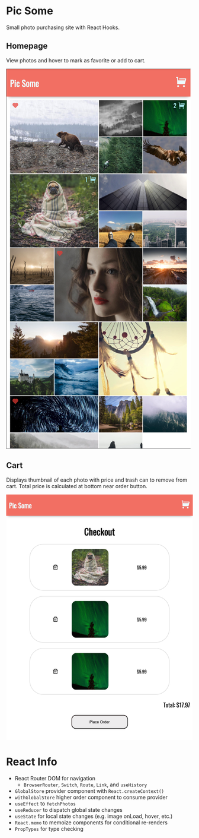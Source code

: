 # **Pic Some**

Small photo purchasing site with React Hooks.

## Homepage

View photos and hover to mark as favorite or add to cart.

![Homepage](homepage.png)

## Cart

Displays thumbnail of each photo with price and trash can to remove from cart. Total price is calculated at bottom near order button.

![Cart](cart.png)

# **React Info**

- React Router DOM for navigation
  - `BrowserRouter`, `Switch`, `Route`, `Link`, and `useHistory`
- `GlobalStore` provider component with `React.createContext()`
- `withGlobalStore` higher order component to consume provider
- `useEffect` to `fetchPhotos`
- `useReducer` to dispatch global state changes
- `useState` for local state changes (e.g. image onLoad, hover, etc.)
- `React.memo` to memoize components for conditional re-renders
- `PropTypes` for type checking
